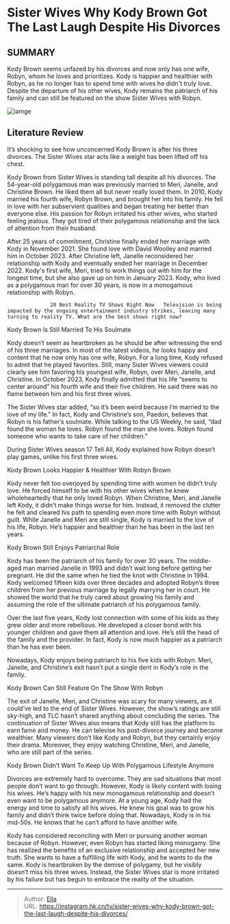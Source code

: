 # Sister Wives Why Kody Brown Got The Last Laugh Despite His Divorces


## SUMMARY 



  Kody Brown seems unfazed by his divorces and now only has one wife, Robyn, whom he loves and prioritizes.   Kody is happier and healthier with Robyn, as he no longer has to spend time with wives he didn&#39;t truly love.   Despite the departure of his other wives, Kody remains the patriarch of his family and can still be featured on the show Sister Wives with Robyn.  

![iamge](https://static1.srcdn.com/wordpress/wp-content/uploads/2024/01/sister-wives_-why-kody-brown-got-the-last-laugh-despite-his-divorces.jpg)

## Literature Review
It’s shocking to see how unconcerned Kody Brown is after his three divorces. The Sister Wives star acts like a weight has been lifted off his chest.




Kody Brown from Sister Wives is standing tall despite all his divorces. The 54-year-old polygamous man was previously married to Meri, Janelle, and Christine Brown. He liked them all but never really loved them. In 2010, Kody married his fourth wife, Robyn Brown, and brought her into his family. He fell in love with her subservient qualities and began treating her better than everyone else. His passion for Robyn irritated his other wives, who started feeling jealous. They got tired of their polygamous relationship and the lack of attention from their husband.




After 25 years of commitment, Christine finally ended her marriage with Kody in November 2021. She found love with David Woolley and married him in October 2023. After Christine left, Janelle reconsidered her relationship with Kody and eventually ended her marriage in December 2022. Kody&#39;s first wife, Meri, tried to work things out with him for the longest time, but she also gave up on him in January 2023. Kody, who lived as a polygamous man for over 30 years, is now in a monogamous relationship with Robyn.

                  20 Best Reality TV Shows Right Now   Television is being impacted by the ongoing entertainment industry strikes, leaving many turning to reality TV. What are the best shows right now?    


 Kody Brown Is Still Married To His Soulmate 
         

Kody doesn’t seem as heartbroken as he should be after witnessing the end of his three marriages. In most of the latest videos, he looks happy and content that he now only has one wife, Robyn. For a long time, Kody refused to admit that he played favorites. Still, many Sister Wives viewers could clearly see him favoring his youngest wife, Robyn, over Meri, Janelle, and Christine. In October 2023, Kody finally admitted that his life “seems to center around” his fourth wife and their five children. He said there was no flame between him and his first three wives.




The Sister Wives star added, “so it’s been weird because I’m married to the love of my life.” In fact, Kody and Christine’s son, Paedon, believes that Robyn is his father’s soulmate. While talking to the US Weekly, he said, “dad found the woman he loves. Robyn found the man she loves. Robyn found someone who wants to take care of her children.”



During Sister Wives season 17 Tell All, Kody explained how Robyn doesn’t play games, unlike his first three wives.






 Kody Brown Looks Happier &amp; Healthier With Robyn Brown 
         

Kody never felt too overjoyed by spending time with women he didn’t truly love. He forced himself to be with his other wives when he knew wholeheartedly that he only loved Robyn. When Christine, Meri, and Janelle left Kody, it didn’t make things worse for him. Instead, it removed the clutter he felt and cleared his path to spending even more time with Robyn without guilt. While Janelle and Meri are still single, Kody is married to the love of his life, Robyn. He’s happier and healthier than he has been in the last ten years.






 Kody Brown Still Enjoys Patriarchal Role 
         

Kody has been the patriarch of his family for over 30 years. The middle-aged man married Janelle in 1993 and didn’t wait long before getting her pregnant. He did the same when he tied the knot with Christine in 1994. Kody welcomed fifteen kids over three decades and adopted Robyn’s three children from her previous marriage by legally marrying her in court. He showed the world that he truly cared about growing his family and assuming the role of the ultimate patriarch of his polygamous family.

Over the last five years, Kody lost connection with some of his kids as they grew older and more rebellious. He developed a closer bond with his younger children and gave them all attention and love. He’s still the head of the family and the provider. In fact, Kody is now much happier as a patriarch than he has ever been.






Nowadays, Kody enjoys being patriarch to his five kids with Robyn. Meri, Janelle, and Christine’s exit hasn’t put a single dent in Kody’s role in the family.






 Kody Brown Can Still Feature On The Show With Robyn 
          

The exit of Janelle, Meri, and Christine was scary for many viewers, as it could’ve led to the end of Sister Wives. However, the show’s ratings are still sky-high, and TLC hasn’t shared anything about concluding the series. The continuation of Sister Wives also means that Kody still has the platform to earn fame and money. He can televise his post-divorce journey and become wealthier. Many viewers don’t like Kody and Robyn, but they certainly enjoy their drama. Moreover, they enjoy watching Christine, Meri, and Janelle, who are still part of the series.






 Kody Brown Didn’t Want To Keep Up With Polygamous Lifestyle Anymore 
          

Divorces are extremely hard to overcome. They are sad situations that most people don’t want to go through. However, Kody is likely content with losing his wives. He’s happy with his new monogamous relationship and doesn’t even want to be polygamous anymore. At a young age, Kody had the energy and time to satisfy all his wives. He knew his goal was to grow his family and didn’t think twice before doing that. Nowadays, Kody is in his mid-50s. He knows that he can’t afford to have another wife.

Kody has considered reconciling with Meri or pursuing another woman because of Robyn. However, even Robyn has started liking monogamy. She has realized the benefits of an exclusive relationship and accepted her new truth. She wants to have a fulfilling life with Kody, and he wants to do the same. Kody is heartbroken by the demise of polygamy, but he visibly doesn’t miss his three wives. Instead, the Sister Wives star is more irritated by his failure but has begun to embrace the reality of the situation.






---

> Author: [Ella](https://instagram.hk.cn/)  
> URL: https://instagram.hk.cn/tv/sister-wives-why-kody-brown-got-the-last-laugh-despite-his-divorces/  

